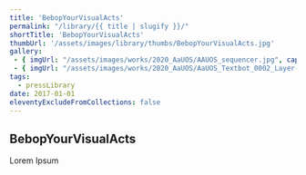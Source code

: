 ```yaml
---
title: 'BebopYourVisualActs'
permalink: "/library/{{ title | slugify }}/"
shortTitle: 'BebopYourVisualActs'
thumbUrl: '/assets/images/library/thumbs/BebopYourVisualActs.jpg'
gallery:
 - { imgUrl: "/assets/images/works/2020_AaUOS/AAUOS_sequencer.jpg", caption: "" }
 - { imgUrl: "/assets/images/works/2020_AaUOS/AaUOS_Textbot_0002_Layer-20.jpg", caption: "" }
tags:
  - pressLibrary
date: 2017-01-01
eleventyExcludeFromCollections: false
---
```



<div class="Grid Grid--gutters Grid--full large-Grid--fit">
  <div class="Grid-cell">
    <div class='headerGroup'>
      <h2>BebopYourVisualActs</h2>
      <p>Lorem Ipsum</p>
    </div>
  </div>
</div>